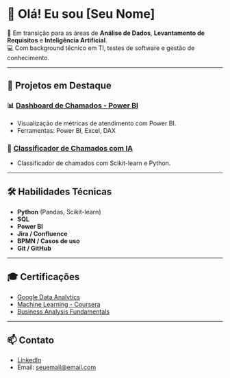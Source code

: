 # 👋 Olá! Eu sou [Seu Nome]

🎯 Em transição para as áreas de **Análise de Dados**, **Levantamento de Requisitos** e **Inteligência Artificial**.  
💻 Com background técnico em TI, testes de software e gestão de conhecimento.

---

## 🚀 Projetos em Destaque

### 📊 [Dashboard de Chamados - Power BI](https://github.com/seuusuario/dashboard-chamados)
- Visualização de métricas de atendimento com Power BI.
- Ferramentas: Power BI, Excel, DAX

### 🤖 [Classificador de Chamados com IA](https://github.com/seuusuario/classificador-chamados)
- Classificador de chamados com Scikit-learn e Python.

---

## 🛠 Habilidades Técnicas

- **Python** (Pandas, Scikit-learn)
- **SQL**
- **Power BI**
- **Jira / Confluence**
- **BPMN / Casos de uso**
- **Git / GitHub**

---

## 🎓 Certificações

- [Google Data Analytics](link)
- [Machine Learning - Coursera](link)
- [Business Analysis Fundamentals](link)

---

## 📫 Contato

- [LinkedIn](https://www.linkedin.com/in/seulinkedin)
- Email: seuemail@email.com
